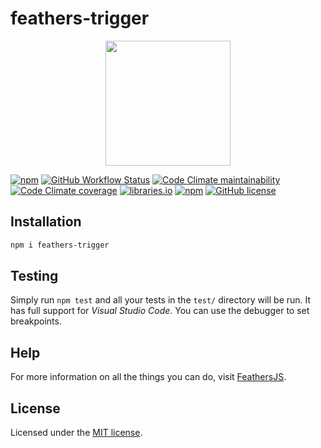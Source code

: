 # feathers-trigger

<p align="center">
  <img src="https://feathers-trigger.netlify.app/img/logo.svg" width="200">
</p>

[![npm](https://img.shields.io/npm/v/feathers-trigger)](https://www.npmjs.com/package/feathers-trigger)
[![GitHub Workflow Status](https://img.shields.io/github/workflow/status/fratzinger/feathers-trigger/Node.js%20CI)](https://github.com/fratzinger/feathers-trigger/actions/workflows/node.js.yml?query=branch%3Amain++)
[![Code Climate maintainability](https://img.shields.io/codeclimate/maintainability/fratzinger/feathers-trigger)](https://codeclimate.com/github/fratzinger/feathers-trigger)
[![Code Climate coverage](https://img.shields.io/codeclimate/coverage/fratzinger/feathers-trigger)](https://codeclimate.com/github/fratzinger/feathers-trigger)
[![libraries.io](https://img.shields.io/librariesio/release/npm/feathers-trigger)](https://libraries.io/npm/feathers-trigger)
[![npm](https://img.shields.io/npm/dm/feathers-trigger)](https://www.npmjs.com/package/feathers-trigger)
[![GitHub license](https://img.shields.io/github/license/fratzinger/feathers-trigger)](https://github.com/fratzinger/feathers-trigger/blob/master/LICENSE)

## Installation

```bash
npm i feathers-trigger
```

## Testing

Simply run `npm test` and all your tests in the `test/` directory will be run. It has full support for *Visual Studio Code*. You can use the debugger to set breakpoints.

## Help

For more information on all the things you can do, visit [FeathersJS](http://docs.feathersjs.com).

## License

Licensed under the [MIT license](LICENSE).